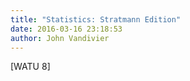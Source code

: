 ```yaml
---
title: "Statistics: Stratmann Edition"
date: 2016-03-16 23:18:53
author: John Vandivier
---
```




[WATU 8]